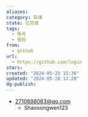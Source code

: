 ```yaml
---
aliases: 
category: 存储
state: 已完成
tags:
  - 账号
  - 密码
from:
  - github
url:
  - https://github.com/login
stars: 
created: "2024-05-23 15:38"
updated: "2024-05-28 12:28"
dg-publish: 
---
```

- 2710898083@qq.com
	- Shaosongwen123